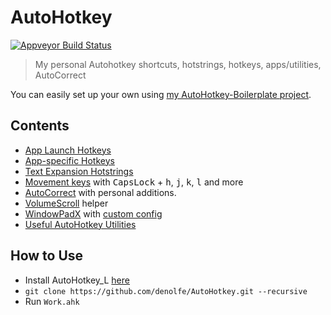 # AutoHotkey

<a href="https://ci.appveyor.com/project/denolfe/autohotkey"><img src="https://ci.appveyor.com/api/projects/status/github/denolfe/Autohotkey?svg=true" alt="Appveyor Build Status"></a>

> My personal Autohotkey shortcuts, hotstrings, hotkeys, apps/utilities, AutoCorrect

You can easily set up your own using [my AutoHotkey-Boilerplate project](https://github.com/denolfe/AutoHotkey-Boilerplate).

## Contents  

* [App Launch Hotkeys](Core/Shortcuts.ahk)
* [App-specific Hotkeys](AppSpecific)
* [Text Expansion Hotstrings](Core/Hotstrings.ahk)
* [Movement keys](Core/CapsNav.ahk) with <kbd>CapsLock</kbd> + <kbd>h</kbd>, <kbd>j</kbd>, <kbd>k</kbd>, <kbd>l</kbd> and more
* [AutoCorrect](Core/AutoCorrect.ahk) with personal additions.
* [VolumeScroll](https://github.com/denolfe/VolumeScroll) helper
* [WindowPadX](https://github.com/hoppfrosch/WindowPadX) with [custom config](WindowPadX.Custom.ini)
* [Useful AutoHotkey Utilities](Utilities)

## How to Use

* Install AutoHotkey_L [here](http://l.autohotkey.net/)
* `git clone https://github.com/denolfe/AutoHotkey.git --recursive`
* Run `Work.ahk`
